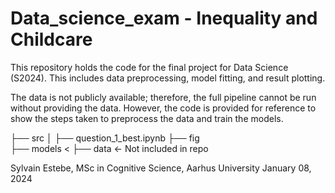 # Data_science_exam - Inequality and Childcare

This repository holds the code for the final project for Data Science (S2024). This includes data preprocessing, model fitting, and result plotting.

The data is not publicly available; therefore, the full pipeline cannot be run without providing the data. However, the code is provided for reference to show the steps taken to preprocess the data and train the models.

├── src 
│   ├── question_1_best.ipynb
├── fig          
├── models                                         <
├── data  <- Not included in repo

Sylvain Estebe, MSc in Cognitive Science, Aarhus University
January 08, 2024

